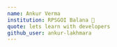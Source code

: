 ```yaml
---
name: Ankur Verma
institution: RPSGOI Balana 🚩
quote: lets learn with developers
github_user: ankur-lakhmara
---
```

